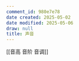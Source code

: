 ```yaml
---
comment_id: 980e7e78
date created: 2025-05-02
date modified: 2025-05-06
draw: null
title: 声音
---
```

[[音高 音阶 音调]]
